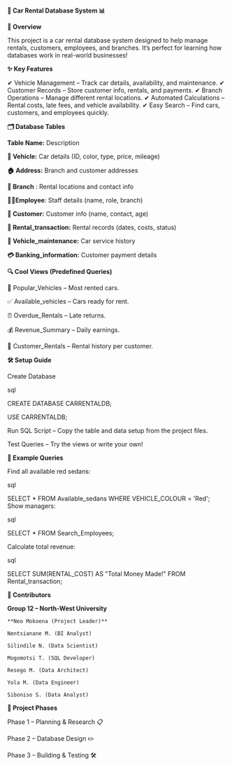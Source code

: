 **🚗 Car Rental Database System 📊**

**🌟 Overview**

This project is a car rental database system designed to help manage rentals, customers, employees, and branches. It’s perfect for learning how databases work in real-world businesses!

**✨ Key Features**

✔ Vehicle Management – Track car details, availability, and maintenance.
✔ Customer Records – Store customer info, rentals, and payments.
✔ Branch Operations – Manage different rental locations.
✔ Automated Calculations – Rental costs, late fees, and vehicle availability.
✔ Easy Search – Find cars, customers, and employees quickly.

**🗂 Database Tables**

   **Table Name:**	Description
    
    
   **🚗 Vehicle:**	Car details (ID, color, type, price, mileage)
    
    
   **🏠 Address:**	Branch and customer addresses
    
    
   **🏢 Branch** :	Rental locations and contact info

    
   **👨‍💼Employee**:	Staff details (name, role, branch)
    
    
   **👥 Customer:**	 Customer info (name, contact, age)
    
    
   **📝 Rental_transaction:**	Rental records (dates, costs, status)
    
    
   **🔧 Vehicle_maintenance:**	Car service history
    
    
   **💳 Banking_information:**	Customer payment details


**🔍 Cool Views (Predefined Queries)**

  🚗 Popular_Vehicles – Most rented cars.
  
  ✅ Available_vehicles – Cars ready for rent.
  
  ⏰ Overdue_Rentals – Late returns.
  
  💰 Revenue_Summary – Daily earnings.
  
  👤 Customer_Rentals – Rental history per customer.

**🛠 Setup Guide**

Create Database

sql

CREATE DATABASE CARRENTALDB;

USE CARRENTALDB;

Run SQL Script – Copy the table and data setup from the project files.

Test Queries – Try the views or write your own!

**📝 Example Queries**

Find all available red sedans:

sql

SELECT * FROM Available_sedans WHERE VEHICLE_COLOUR = 'Red';
Show managers:

sql

SELECT * FROM Search_Employees;

Calculate total revenue:

sql

SELECT SUM(RENTAL_COST) AS "Total Money Made!" FROM Rental_transaction;

**👥 Contributors**

  **Group 12 – North-West University**
    
    **Neo Mokoena (Project Leader)**
    
    Nentsianane M. (BI Analyst)
    
    Silindile N. (Data Scientist)
    
    Mogomotsi T. (SQL Developer)
    
    Resego M. (Data Architect)
    
    Yola M. (Data Engineer)
    
    Siboniso S. (Data Analyst)

**📌 Project Phases**

Phase 1 – Planning & Research 📋

Phase 2 – Database Design ✏️

Phase 3 – Building & Testing 🛠
